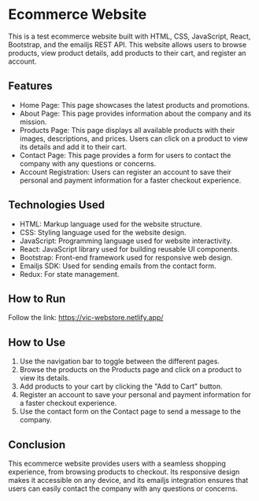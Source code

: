 # Ecommerce Website

This is a test ecommerce website built with HTML, CSS, JavaScript, React, Bootstrap, and the emailjs REST API. This website allows users to browse products, view product details, add products to their cart, and register an account.

## Features

- Home Page: This page showcases the latest products and promotions.
- About Page: This page provides information about the company and its mission.
- Products Page: This page displays all available products with their images, descriptions, and prices. Users can click on a product to view its details and add it to their cart.
- Contact Page: This page provides a form for users to contact the company with any questions or concerns.
- Account Registration: Users can register an account to save their personal and payment information for a faster checkout experience.

## Technologies Used

- HTML: Markup language used for the website structure.
- CSS: Styling language used for the website design.
- JavaScript: Programming language used for website interactivity.
- React: JavaScript library used for building reusable UI components.
- Bootstrap: Front-end framework used for responsive web design.
- Emailjs SDK: Used for sending emails from the contact form.
- Redux: For state management.

## How to Run

Follow the link: https://vic-webstore.netlify.app/

## How to Use

1. Use the navigation bar to toggle between the different pages.
2. Browse the products on the Products page and click on a product to view its details.
3. Add products to your cart by clicking the "Add to Cart" button.
4. Register an account to save your personal and payment information for a faster checkout experience.
5. Use the contact form on the Contact page to send a message to the company.

## Conclusion

This ecommerce website provides users with a seamless shopping experience, from browsing products to checkout. Its responsive design makes it accessible on any device, and its emailjs integration ensures that users can easily contact the company with any questions or concerns.
